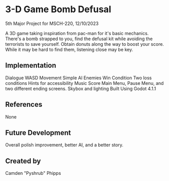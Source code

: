 # 3-D Game Bomb Defusal
5th Major Project for MSCH-220, 12/10/2023

A 3D game taking inspiration from pac-man for it's basic mechanics. There's a bomb strapped to you, find the defusal kit while avoiding the terrorists to save yourself. Obtain donuts along the way to boost your score. While it may be hard to find them, listening close may be key.

## Implementation
Dialogue
WASD Movement
Simple AI Enemies
Win Condition
Two loss conditions
Hints for accessibility
Music
Score
Main Menu, Pause Menu, and two different ending screens.
Skybox and lighting
Built Using Godot 4.1.1
## References
None
## Future Development
Overall polish improvement, better AI, and a better story.
## Created by
Camden "Pyshrub" Phipps
